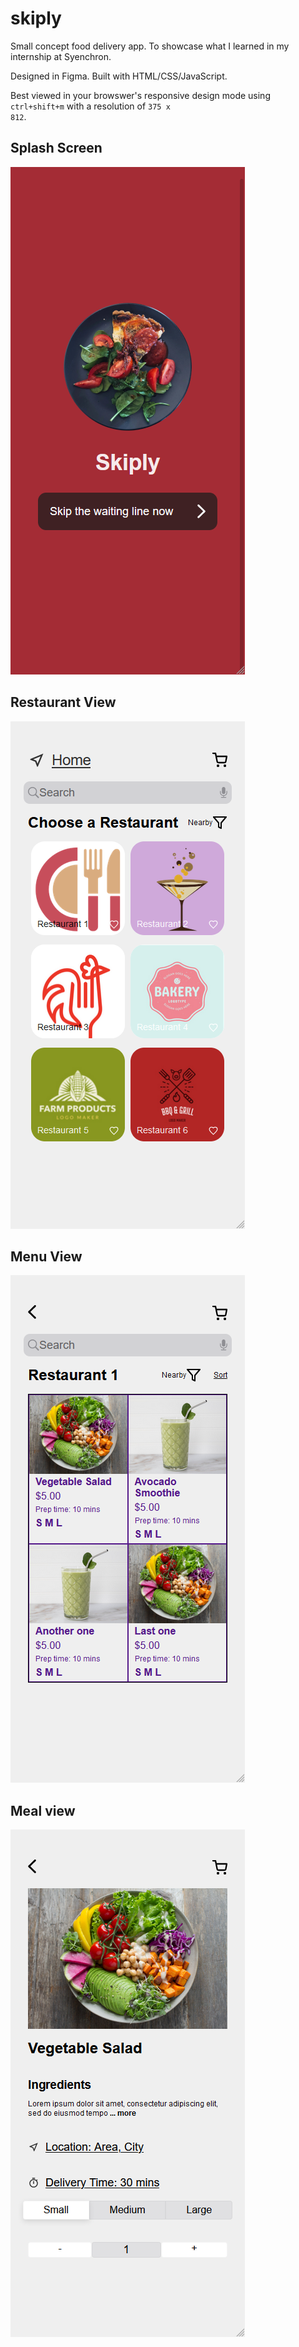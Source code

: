 # skiply
Small concept food delivery app. To showcase what I learned in my internship at Syenchron.

Designed in Figma. Built with HTML/CSS/JavaScript.

Best viewed in your browswer's responsive design mode using <code>ctrl+shift+m</code> with a resolution of <code>375 x 812</code>.

## Splash Screen

![Splash Screen Screenshot](preview/splash.png)

## Restaurant View

![Splash Screen Screenshot](preview/restaurant.png)

## Menu View

![Splash Screen Screenshot](preview/food.png)

## Meal view

![Splash Screen Screenshot](preview/meal.png)
